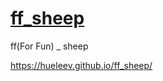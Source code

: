 # [ff_sheep](https://www.youtube.com/watch?v=hCHL7sydzn0&list=PLGf_tBShGSDNGHhFBT4pKFRMpiBrZJXCm&index=1)
ff(For Fun) _ sheep

https://hueleev.github.io/ff_sheep/
